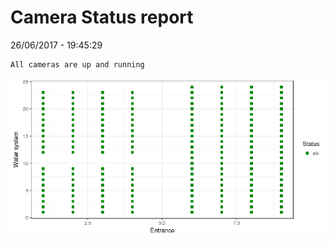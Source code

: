 Camera Status report
================
26/06/2017 - 19:45:29

    All cameras are up and running

![](camreport_files/figure-markdown_github/unnamed-chunk-2-1.png)
